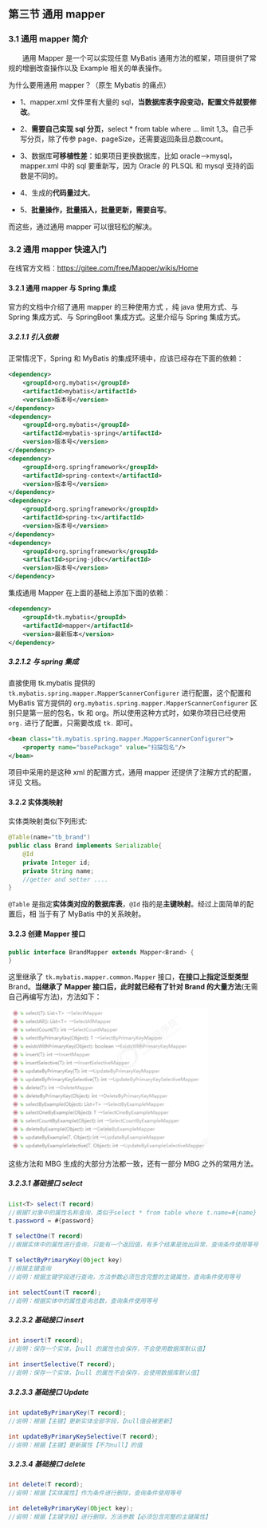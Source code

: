 ## 第三节 通用 mapper

### 3.1 通用 mapper 简介

&emsp;&emsp;通用 Mapper 是一个可以实现任意 MyBatis 通用方法的框架，项目提供了常规的增删改查操作以及 Example 相关的单表操作。

为什么要用通用 mapper？（原生 Mybatis 的痛点）

* 1、mapper.xml 文件里有大量的 sql，**当数据库表字段变动，配置文件就要修改**。

* 2、**需要自己实现 sql 分页**，select * from table where ... limit 1,3。自己手写分页，除了传参 page、pageSize，还需要返回条目总数count。

* 3、数据库**可移植性差**：如果项目更换数据库，比如 oracle-->mysql，mapper.xml 中的 sql 要重新写，因为 Oracle 的 PLSQL 和 mysql 支持的函数是不同的。

* 4、生成的**代码量过大**。

* 5、**批量操作，批量插入，批量更新，需要自写**。

而这些，通过通用 mapper 可以很轻松的解决。


### 3.2 通用 mapper 快速入门

在线官方文档：https://gitee.com/free/Mapper/wikis/Home

#### 3.2.1 通用 mapper 与 Spring 集成

官方的文档中介绍了通用 mapper 的三种使用方式 ，纯 java 使用方式、与 Spring 集成方式、与 SpringBoot 集成方式。这里介绍与 Spring 集成方式。

##### 3.2.1.1 引入依赖

正常情况下，Spring 和 MyBatis 的集成环境中，应该已经存在下面的依赖：

```xml
<dependency>
    <groupId>org.mybatis</groupId>
    <artifactId>mybatis</artifactId>
    <version>版本号</version>
</dependency>
<dependency>
    <groupId>org.mybatis</groupId>
    <artifactId>mybatis‐spring</artifactId>
    <version>版本号</version>
</dependency>
<dependency>
    <groupId>org.springframework</groupId>
    <artifactId>spring‐context</artifactId>
    <version>版本号</version>
</dependency>
<dependency>
    <groupId>org.springframework</groupId>
    <artifactId>spring‐tx</artifactId>
    <version>版本号</version>
</dependency>
<dependency>
    <groupId>org.springframework</groupId>
    <artifactId>spring‐jdbc</artifactId>
    <version>版本号</version>
</dependency>
```

集成通用 Mapper 在上面的基础上添加下面的依赖：

```xml
<dependency>
    <groupId>tk.mybatis</groupId>
    <artifactId>mapper</artifactId>
    <version>最新版本</version>
</dependency>
```

##### 3.2.1.2 与 spring 集成

直接使用 tk.mybatis 提供的 `tk.mybatis.spring.mapper.MapperScannerConfigurer` 进行配置，这个配置和 MyBatis 官方提供的 `org.mybatis.spring.mapper.MapperScannerConfigurer` 区别只是第一层的包名，tk 和 org。所以使用这种方式时，如果你项目已经使用 `org.` 进行了配置，只需要改成 `tk.` 即可。

```xml
<bean class="tk.mybatis.spring.mapper.MapperScannerConfigurer">
    <property name="basePackage" value="扫描包名"/>
</bean>
```

项目中采用的是这种 xml 的配置方式，通用 mapper 还提供了注解方式的配置，详见
文档。


#### 3.2.2 实体类映射

实体类映射类似下列形式:

```java
@Table(name="tb_brand")
public class Brand implements Serializable{
    @Id 
    private Integer id;
    private String name;
    //getter and setter ....
}
```

`@Table` 是指定**实体类对应的数据库表**，`@Id` 指的是**主键映射**。经过上面简单的配置后，相
当于有了 MyBatis 中的关系映射。


#### 3.2.3 创建 Mapper 接口

```java
public interface BrandMapper extends Mapper<Brand> {
}
```

这里继承了 `tk.mybatis.mapper.common.Mapper` 接口，**在接口上指定泛型类型** Brand。**当继承了 Mapper 接口后，此时就已经有了针对 Brand 的大量方法**(无需自己再编写方法)，方法如下：

<img src="./img1/02-common-mapper.png" width=400>

这些方法和 MBG 生成的大部分方法都一致，还有一部分 MBG 之外的常用方法。

##### 3.2.3.1 基础接口 select 

```java
List<T> select(T record)
//根据T对象中的属性名称查询，类似于select * from table where t.name=#{name} and
t.password = #{password}
```

```java
T selectOne(T record)
//根据实体中的属性进行查询，只能有一个返回值，有多个结果是抛出异常，查询条件使用等号
```

```java
T selectByPrimaryKey(Object key)
//根据主键查询 
//说明：根据主键字段进行查询，方法参数必须包含完整的主键属性，查询条件使用等号
```

```java
int selectCount(T record);
//说明：根据实体中的属性查询总数，查询条件使用等号
```



##### 3.2.3.2 基础接口 insert

```java
int insert(T record);
//说明：保存一个实体，【null 的属性也会保存，不会使用数据库默认值】
```

```java
int insertSelective(T record);
//说明：保存一个实体，【null 的属性不会保存，会使用数据库默认值】
```


##### 3.2.3.3 基础接口 Update

```java
int updateByPrimaryKey(T record);
//说明：根据【主键】更新实体全部字段，【null值会被更新】
```

```java
int updateByPrimaryKeySelective(T record);
//说明：根据【主键】更新属性【不为null】的值
```


##### 3.2.3.4 基础接口 delete

```java
int delete(T record);
//说明：根据【实体属性】作为条件进行删除，查询条件使用等号
```

```java
int deleteByPrimaryKey(Object key);
//说明：根据【主键字段】进行删除，方法参数【必须包含完整的主键属性】
```

